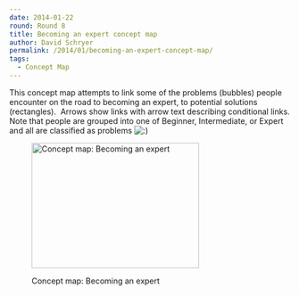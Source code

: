 ```yaml
---
date: 2014-01-22
round: Round 8
title: Becoming an expert concept map
author: David Schryer
permalink: /2014/01/becoming-an-expert-concept-map/
tags:
  - Concept Map
---
```

This concept map attempts to link some of the problems (bubbles) people encounter on the road to becoming an expert, to potential solutions (rectangles).  Arrows show links with arrow text describing conditional links. Note that people are grouped into one of Beginner, Intermediate, or Expert and all are classified as problems <img src="http://localhost:8080/wp-includes/images/smilies/icon_smile.gif" alt=":)" class="wp-smiley" /><figure id="attachment_5579" style="width: 300px;" class="wp-caption alignnone">

[<img class="size-medium wp-image-5579" alt="Concept map: Becoming an expert" src="http://files.software-carpentry.org/training-course/2014/01/concept_map-300x225.jpg" width="300" height="225" />][1]<figcaption class="wp-caption-text">Concept map: Becoming an expert</figcaption></figure>

 [1]: http://files.software-carpentry.org/training-course/2014/01/concept_map.jpg
